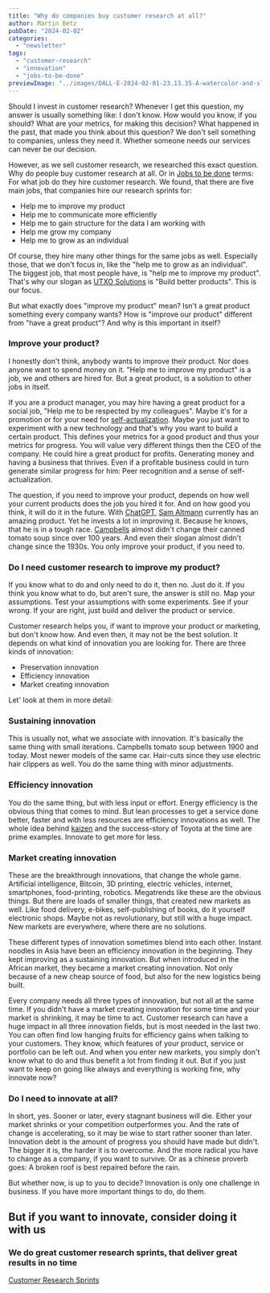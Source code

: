 ```yaml
---
title: "Why do companies buy customer research at all?"
author: Martin Betz
pubDate: "2024-02-02"
categories:
  - "newsletter"
tags:
  - "customer-research"
  - "innovation"
  - "jobs-to-be-done"
previewImage: "../images/DALL·E-2024-02-01-23.13.35-A-watercolor-and-slightly-geometric-style-illustration-of-a-businessman-in-the-iconic-pose-from-the-shut-up-and-take-my-money-meme-replacing-Fry.-T.png"
---
```


Should I invest in customer research? Whenever I get this question, my answer is usually something like: I don't know. How would you know, if you should? What are your metrics, for making this decision? What happened in the past, that made you think about this question? We don't sell something to companies, unless they need it. Whether someone needs our services can never be our decision.

However, as we sell customer research, we researched this exact question. Why do people buy customer research at all. Or in [Jobs to be done](https://utxo.solutions/newsletter/understanding-the-jobs-to-be-done-perspective/) terms: For what job do they hire customer research. We found, that there are five main jobs, that companies hire our research sprints for:

- Help me to improve my product
- Help me to communicate more efficiently
- Help me to gain structure for the data I am working with
- Help me grow my company
- Help me to grow as an individual

Of course, they hire many other things for the same jobs as well. Especially those, that we don't focus in, like the "help me to grow as an individual". The biggest job, that most people have, is "help me to improve my product". That's why our slogan as [UTXO Solutions](https://utxo.solutions/) is "Build better products". This is our focus.

But what exactly does "improve my product" mean? Isn't a great product something every company wants? How is "improve our product" different from "have a great product"? And why is this important in itself?

### Improve your product?

I honestly don't think, anybody wants to improve their product. Nor does anyone want to spend money on it. "Help me to improve my product" is a job, we and others are hired for. But a great product, is a solution to other jobs in itself.

If you are a product manager, you may hire having a great product for a social job, "Help me to be respected by my colleagues". Maybe it's for a promotion or for your need for [self-actualization](https://en.wikipedia.org/wiki/Maslow%27s_hierarchy_of_needs). Maybe you just want to experiment with a new technology and that's why you want to build a certain product. This defines your metrics for a good product and thus your metrics for progress. You will value very different things then the CEO of the company. He could hire a great product for profits. Generating money and having a business that thrives. Even if a profitable business could in turn generate similar progress for him: Peer recognition and a sense of self-actualization.

The question, if you need to improve your product, depends on how well your current products does the job you hired it for. And on how good you think, it will do it in the future. With [ChatGPT](https://chat.openai.com/), [Sam Altmann](https://en.wikipedia.org/wiki/Sam_Altman) currently has an amazing product. Yet he invests a lot in improving it. Because he knows, that he is in a tough race. [Campbells](https://en.wikipedia.org/wiki/Campbell_Soup_Company) almost didn't change their canned tomato soup since over 100 years. And even their slogan almost didn't change since the 1930s. You only improve your product, if you need to.

### Do I need customer research to improve my product?

If you know what to do and only need to do it, then no. Just do it. If you think you know what to do, but aren't sure, the answer is still no. Map your assumptions. Test your assumptions with some experiments. See if your wrong. If your are right, just build and deliver the product or service.

Customer research helps you, if want to improve your product or marketing, but don't know how. And even then, it may not be the best solution. It depends on what kind of innovation you are looking for. There are three kinds of innovation:

- Preservation innovation
- Efficiency innovation
- Market creating innovation

Let' look at them in more detail:

### Sustaining innovation

This is usually not, what we associate with innovation. It's basically the same thing with small iterations. Campbells tomato soup between 1900 and today. Most newer models of the same car. Hair-cuts since they use electric hair clippers as well. You do the same thing with minor adjustments.

### Efficiency innovation

You do the same thing, but with less input or effort. Energy efficiency is the obvious thing that comes to mind. But lean processes to get a service done better, faster and with less resources are efficiency innovations as well. The whole idea behind [kaizen](https://en.wikipedia.org/wiki/Kaizen) and the success-story of Toyota at the time are prime examples. Innovate to get more for less.

### Market creating innovation

These are the breakthrough innovations, that change the whole game. Artificial intelligence, Bitcoin, 3D printing, electric vehicles, internet, smartphones, food-printing, robotics. Megatrends like these are the obvious things. But there are loads of smaller things, that created new markets as well. Like food delivery, e-bikes, self-publishing of books, do it yourself electronic shops. Maybe not as revolutionary, but still with a huge impact. New markets are everywhere, where there are no solutions.

These different types of innovation sometimes blend into each other. Instant noodles in Asia have been an efficiency innovation in the beginning. They kept improving as a sustaining innovation. But when introduced in the African market, they became a market creating innovation. Not only because of a new cheap source of food, but also for the new logistics being built.

Every company needs all three types of innovation, but not all at the same time. If you didn't have a market creating innovation for some time and your market is shrinking, it may be time to act. Customer research can have a huge impact in all three innovation fields, but is most needed in the last two. You can often find low hanging fruits for efficiency gains when talking to your customers. They know, which features of your product, service or portfolio can be left out. And when you enter new markets, you simply don't know what to do and thus benefit a lot from finding it out. But if you just want to keep on going like always and everything is working fine, why innovate now?

### Do I need to innovate at all?

In short, yes. Sooner or later, every stagnant business will die. Either your market shrinks or your competition outperformes you. And the rate of change is accelerating, so it may be wise to start rather sooner than later. Innovation debt is the amount of progress you should have made but didn't. The bigger it is, the harder it is to overcome. And the more radical you have to change as a company, if you want to survive. Or as a chinese proverb goes: A broken roof is best repaired before the rain.

But whether now, is up to you to decide? Innovation is only one challenge in business. If you have more important things to do, do them.

## But if you want to innovate, consider doing it with us

### We do great customer research sprints, that deliver great results in no time

[Customer Research Sprints](https://utxo.solutions/services/jobs-to-be-done-agency/)

